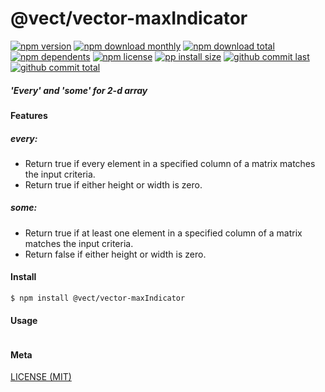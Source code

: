 # @vect/vector-maxIndicator

[![npm version][badge-npm-version]][url-npm]
[![npm download monthly][badge-npm-download-monthly]][url-npm]
[![npm download total][badge-npm-download-total]][url-npm]
[![npm dependents][badge-npm-dependents]][url-github]
[![npm license][badge-npm-license]][url-npm]
[![pp install size][badge-pp-install-size]][url-pp]
[![github commit last][badge-github-last-commit]][url-github]
[![github commit total][badge-github-commit-count]][url-github]

[//]: <> (Shields)
[badge-npm-version]: https://flat.badgen.net/npm/v/@vect/vector-maxIndicator
[badge-npm-download-monthly]: https://flat.badgen.net/npm/dm/@vect/vector-maxIndicator
[badge-npm-download-total]:https://flat.badgen.net/npm/dt/@vect/vector-maxIndicator
[badge-npm-dependents]: https://flat.badgen.net/npm/dependents/@vect/vector-maxIndicator
[badge-npm-license]: https://flat.badgen.net/npm/license/@vect/vector-maxIndicator
[badge-pp-install-size]: https://flat.badgen.net/packagephobia/install/@vect/vector-maxIndicator
[badge-github-last-commit]: https://flat.badgen.net/github/last-commit/hoyeungw/vect
[badge-github-commit-count]: https://flat.badgen.net/github/commits/hoyeungw/vect

[//]: <> (Link)
[url-npm]: https://npmjs.org/package/@vect/vector-maxIndicator
[url-pp]: https://packagephobia.now.sh/result?prev=@vect/vector-maxIndicator
[url-github]: https://github.com/hoyeungw/vect

##### 'Every' and 'some' for 2-d array 

#### Features

##### every:
- Return true if every element in a specified column of a matrix matches the input criteria.
- Return true if either height or width is zero.
##### some:
- Return true if at least one element in a specified column of a matrix matches the input criteria.
- Return false if either height or width is zero.

#### Install
```console
$ npm install @vect/vector-maxIndicator
```

#### Usage
```js
```

#### Meta
[LICENSE (MIT)](LICENSE)
